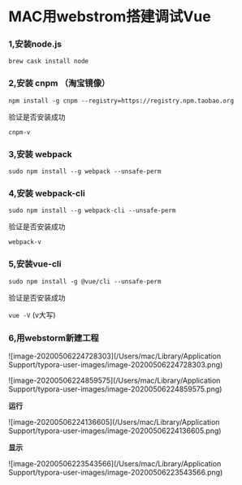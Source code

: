 # MAC用webstrom搭建调试Vue

### 1,安装node.js

`brew cask install node`

### 2,安装 cnpm （淘宝镜像）

`npm install -g cnpm --registry=https://registry.npm.taobao.org`

验证是否安装成功

`cnpm-v`

### 3,安装 webpack

`sudo npm install --g webpack --unsafe-perm`

### 4,安装 webpack-cli

`sudo npm install --g webpack-cli --unsafe-perm`

验证是否安装成功

`webpack-v`

### 5,安装vue-cli

`sudo npm install -g @vue/cli --unsafe-perm`

验证是否安装成功

`vue -V`    (v大写)

### 6,用webstorm新建工程

![image-20200506224728303](/Users/mac/Library/Application Support/typora-user-images/image-20200506224728303.png)

![image-20200506224859575](/Users/mac/Library/Application Support/typora-user-images/image-20200506224859575.png)

**运行**

![image-20200506224136605](/Users/mac/Library/Application Support/typora-user-images/image-20200506224136605.png)

**显示**

![image-20200506223543566](/Users/mac/Library/Application Support/typora-user-images/image-20200506223543566.png)



